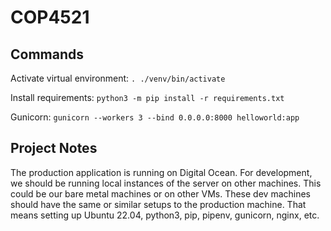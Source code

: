 # COP4521


## Commands 

Activate virtual environment: `. ./venv/bin/activate`

Install requirements: `python3 -m pip install -r requirements.txt`

Gunicorn: `gunicorn --workers 3 --bind 0.0.0.0:8000 helloworld:app`

## Project Notes

The production application is running on Digital Ocean. For development, we
should be running local instances of the server on other machines. This could
be our bare metal machines or on other VMs. These dev machines should have
the same or similar setups to the production machine. That means setting up
Ubuntu 22.04, python3, pip, pipenv, gunicorn, nginx, etc.

